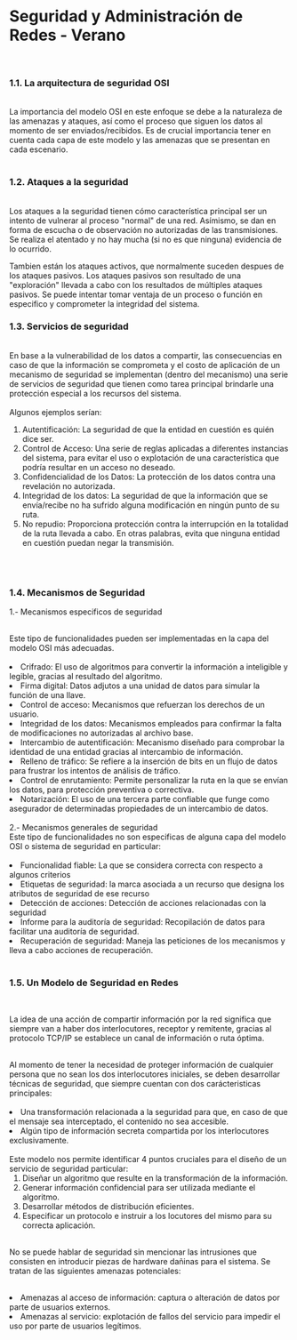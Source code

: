 # Seguridad y Administración de Redes - Verano

<br>

###  1.1. La arquitectura de seguridad OSI <br>
<br>
La importancia del modelo OSI en este enfoque se debe a la naturaleza de las amenazas y ataques, así como el proceso que siguen los datos al momento de ser enviados/recibidos. Es de crucial importancia tener en cuenta cada capa de este modelo y las amenazas que se presentan en cada escenario.
<br>
<br>

###   1.2. Ataques a la seguridad
<br>
Los ataques a la seguridad tienen cómo característica principal ser un intento de vulnerar al proceso "normal" de una red. Asímismo, se dan en forma de escucha o de observación no autorizadas de las transmisiones. Se realiza el atentado y no hay mucha (si no es que ninguna) evidencia de lo ocurrido.
   
   
Tambien están los ataques activos, que normalmente suceden despues de los ataques pasivos. Los ataques pasivos son resultado de una "exploración" llevada a cabo con los resultados de múltiples ataques pasivos. Se puede intentar tomar ventaja de un proceso o función en especifico y comprometer la integridad del sistema.
    
    
    

###   1.3. Servicios de seguridad
<br>
En base a la vulnerabilidad de los datos a compartir, las consecuencias en caso de que la información se comprometa y el costo de aplicación de un mecanismo de seguridad se implementan (dentro del mecanismo) una serie de servicios de seguridad que tienen como tarea principal brindarle una protección especial a los recursos del sistema. 
<br>
<br>
Algunos ejemplos serían:
<br>
<ol>
<li>Autentificación: La seguridad de que la entidad en cuestión es quién dice ser.</li>
<li>Control de Acceso: Una serie de reglas aplicadas a diferentes instancias del sistema, para evitar el uso o explotación de una característica que podría resultar en un acceso no deseado.</li>
<li>Confidencialidad de los Datos: La protección de los datos contra una revelación no autorizada.</li>
<li>Integridad de los datos: La seguridad de que la información que se envía/recibe no ha sufrido alguna modificación en ningún punto de su ruta. </li>
<li>No repudio: Proporciona protección contra la interrupción en la totalidad de la ruta llevada a cabo. En otras palabras, evita que ninguna entidad en cuestión puedan negar la transmisión.</li>
</ol>
<br>
<br>

###   1.4. Mecanismos de Seguridad

1.- Mecanismos especificos de seguridad

<br>
Este tipo de funcionalidades pueden ser implementadas en la capa del modelo OSI más adecuadas.
<br>
<br>
<li>Crifrado: El uso de algoritmos para convertir la información  a inteligible y legible, gracias al resultado del algoritmo.
<li>Firma digital: Datos adjutos a una unidad de datos para simular la función de una llave.
<li>Control de acceso: Mecanismos que refuerzan los derechos de un usuario.
<li>Integridad de los datos: Mecanismos empleados para confirmar la falta de modificaciones no autorizadas al archivo base.
<li>Intercambio de autentificación: Mecanismo diseñado para comprobar la identidad de una entidad gracias al intercambio de información.
<li>Relleno de tráfico: Se refiere a la inserción de bits en un flujo de datos para frustrar los intentos de análisis de tráfico.
<li>Control de enrutamiento: Permite personalizar la ruta en la que se envían los datos, para protección preventiva o correctiva.
<li>Notarización: El uso de una tercera parte confiable que funge como asegurador de determinadas propiedades de un intercambio de datos.
<br>
<br>
2.- Mecanismos generales de seguridad

<br>
Este tipo de funcionalidades no son especificas de alguna capa del modelo OSI o sistema de seguridad en particular:
<br>
<br>
<li>Funcionalidad fiable: La que se considera correcta con respecto a algunos criterios
<li>Etiquetas de seguridad: la marca asociada a un recurso que designa los atributos de seguridad de ese recurso 
<li>Detección de acciones: Detección de acciones relacionadas con la seguridad
<li>Informe para la auditoría de seguridad: Recopilación de datos para facilitar una auditoría de seguridad.
<li>Recuperación de seguridad: Maneja las peticiones de los mecanismos y lleva a cabo acciones de recuperación.

<br>
<br>

###   1.5. Un Modelo de Seguridad en Redes
<br>

La idea de una acción de compartir información por la red significa que siempre van a haber dos interlocutores, receptor y remitente, gracias al protocolo TCP/IP se establece un canal de información o ruta óptima.

<br>
Al momento de tener la necesidad de proteger información de cualquier persona que no sean los dos interlocutores iniciales, se deben desarrollar técnicas de seguridad, que siempre cuentan con dos carácteristicas principales:
<br>
<br>
<li>Una transformación relacionada a la seguridad para que, en caso de que el mensaje sea interceptado, el contenido no sea accesible.
<li>Algún tipo de información secreta compartida por los interlocutores exclusivamente.
<br>
<br>
Este modelo nos permite identificar 4 puntos cruciales para el diseño de un    servicio de seguridad particular:
<ol>
<li>Diseñar un algoritmo que resulte en la transformación de la información.
<li>Generar información confidencial para ser utilizada mediante el algoritmo.
<li>Desarrollar métodos de distribución eficientes.
<li>Especificar un protocolo e instruir a los locutores del mismo para su correcta aplicación.
<br>
<br>
</ol>

No se puede hablar de seguridad sin mencionar las intrusiones que consisten en introducir piezas de hardware dañinas para el sistema. Se tratan de las siguientes amenazas potenciales:
<br>
<br>
<li> Amenazas al acceso de información: captura o alteración de datos por parte de usuarios externos.
<li> Amenazas al servicio: explotación de fallos del servicio para impedir el uso por parte de usuarios legítimos.
